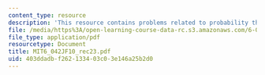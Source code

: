 ```yaml
---
content_type: resource
description: 'This resource contains problems related to probability theorems. '
file: /media/https%3A/open-learning-course-data-rc.s3.amazonaws.com/6-042j-mathematics-for-computer-science-fall-2010/403ddadbf262133403c03e146a25b2d0_MIT6_042JF10_rec23.pdf
file_type: application/pdf
resourcetype: Document
title: MIT6_042JF10_rec23.pdf
uid: 403ddadb-f262-1334-03c0-3e146a25b2d0
---
```

